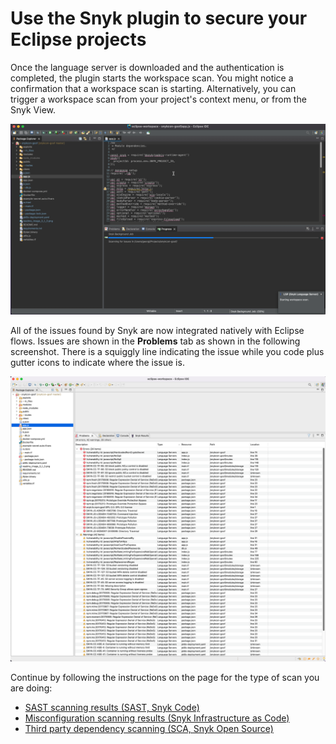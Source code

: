 # Use the Snyk plugin to secure your Eclipse projects

Once the language server is downloaded and the authentication is completed, the plugin starts the workspace scan. You might notice a confirmation that a workspace scan is starting. Alternatively, you can trigger a workspace scan from your project's context menu, or from the Snyk View.

![Starting workspace scan](<../../../.gitbook/assets/Screenshot 2022-05-13 at 11.55.41.png>)

All of the issues found by Snyk are now integrated natively with Eclipse flows. Issues are shown in the **Problems** tab as shown in the following screenshot. There is a squiggly line indicating the issue while you code plus gutter icons to indicate where the issue is.

![Eclipse Problems tab](<../../../.gitbook/assets/Screenshot 2022-05-13 at 12.20.26.png>)

Continue by following the instructions on the page for the type of scan you are doing:

* [SAST scanning results (SAST, Snyk Code)](https://docs.snyk.io/ide-tools/eclipse-plugin/sast-scanning-results-sast-snyk-code)
* [Misconfiguration scanning results (Snyk Infrastructure as Code)](https://docs.snyk.io/ide-tools/eclipse-plugin/misconfiguration-scanning-results-snyk-infrastructure-as-code)
* [Third party dependency scanning (SCA, Snyk Open Source)](https://docs.snyk.io/ide-tools/eclipse-plugin/third-party-dependency-scanning-sca-snyk-open-source)
